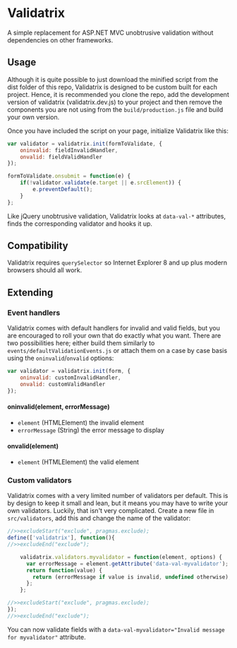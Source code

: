 Validatrix
==========

A simple replacement for ASP.NET MVC unobtrusive validation without dependencies on other frameworks.

## Usage

Although it is quite possible to just download the minified script from the dist folder of this repo, Validatrix is designed to be custom built for each project. Hence, it is recommended you clone the repo, add the development version of validatrix (validatrix.dev.js) to your project and then remove the components you are not using from the `build/production.js` file and build your own version.

Once you have included the script on your page, initialize Validatrix like this:

```js
var validator = validatrix.init(formToValidate, {
    oninvalid: fieldInvalidHandler,
    onvalid: fieldValidHandler
});

formToValidate.onsubmit = function(e) {
    if(!validator.validate(e.target || e.srcElement)) {
        e.preventDefault();
    }
};

```

Like jQuery unobtrusive validation, Validatrix looks at `data-val-*` attributes, finds the corresponding validator and hooks it up.

## Compatibility

Validatrix requires `querySelector` so Internet Explorer 8 and up plus modern browsers should all work.

## Extending

### Event handlers

Validatrix comes with default handlers for invalid and valid fields, but you are encouraged to roll your own that do exactly what you want. There are two possibilities here; either build them similarly to `events/defaultValidationEvents.js` or attach them on a case by case basis using the `oninvalid`/`onvalid` options:

```js
var validator = validatrix.init(form, {
    oninvalid: customInvalidHandler,
    onvalid: customValidHandler
});
```

#### oninvalid(element, errorMessage)

* `element` (HTMLElement) the invalid element
* `errorMessage` (String) the error message to display

#### onvalid(element)

* `element` (HTMLElement) the valid element

### Custom validators

Validatrix comes with a very limited number of validators per default. This is by design to keep it small and lean, but it means you may have to write your own validators. Luckily, that isn't very complicated. Create a new file in `src/validators`, add this and change the name of the validator:

```js
//>>excludeStart("exclude", pragmas.exclude);
define(['validatrix'], function(){
//>>excludeEnd("exclude");

    validatrix.validators.myvalidator = function(element, options) {
      var errorMessage = element.getAttribute('data-val-myvalidator');
      return function(value) {
        return (errorMessage if value is invalid, undefined otherwise);
      };
    };

//>>excludeStart("exclude", pragmas.exclude);
});
//>>excludeEnd("exclude");
```

You can now validate fields with a `data-val-myvalidator="Invalid message for myvalidator"` attribute.

